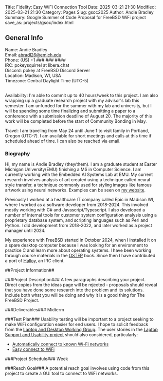 Title: Fidelity: Easy WiFi Connection Tool
Date: 2025-03-21 21:30
Modified: 2025-03-21 21:30
Category: Pages
Slug: gsoc2025
Author: Andie Bradley
Summary: Google Summer of Code Proposal for FreeBSD WiFi project
save_as: projects/gsoc/index.html


## General Info ##
Name: Andie Bradley <br/>
Email: abradl26@emich.edu <br/>
Phone: (US) +1 ### ### #### <br/>
IRC: pokeysquirrel at libera.chat <br/>
Discord: pokey at FreeBSD Discord Server <br/>
Location: Madison, WI, USA <br/>
Timezone: Central Daylight Time (UTC-5) <br/>
<br/>

Availability: I'm able to commit up to 40 hours/week to this project. I am also  wrapping up a graduate research project with my advisor's lab this semester. I am unfunded for the summer with my lab and university, but I will be spending some time finalizing and submitting a paper to a conference with a submission deadline of August 20. The majority of this work will be completed before the start of Community Bonding in May.<br/>

Travel: I am traveling from May 24 until June 1 to visit family in Portland, Oregon (UTC-7). I am available for short meetings and calls at this time if scheduled ahead of time. I can also be reached via email. 

###  Biography ###
Hi, my name is Andie Bradley (they/them). I am a graduate student at Easter Michigan University(EMU) finishing a MS in Computer Science. I am currently working with the Embedded AI Systems Lab at EMU. My current research involves analysis of art created using a technique called neural style transfer, a technique commonly used for styling images like famous artwork using neural networks. Examples can be seen on [my website](http://emunix.emich.edu/~abradl26). 

Previously I worked at a healthcare IT company called Epic in Madison WI, where I worked as a software developer from 2018-2024. This involved mostly working with C# and Javascript/Typescript. I also developed a number of internal tools for customer system configuration analysis using a proprietary database system, and scripting languages such as Perl and Python. I did development from 2018-2022, and later worked as a project manager until 2024.

My experience with FreeBSD started in October 2024, when I installed it on a spare desktop computer because I was looking for an environment to practice C and learn more about operating systems. I have been working through course materials in the [OSTEP](https://pages.cs.wisc.edu/~remzi/OSTEP/) book. Since then I have contributed a port of [Halloy](https://halloy.squidowl.org), an IRC client.

##Project Information##

###Project Description###
A few paragraphs describing your project. Direct copies from the ideas page will be rejected - proposals should reveal that you have done some research into the problem and its solutions. Include both what you will be doing and why it is a good thing for The FreeBSD Project.

###Deliverables###
Midterm 

###Test Plan###
Usability testing will be important to a project seeking to make WiFi configuration easier for end users. I hope to solicit feedback from the [Laptop and Desktop Working Group](https://wiki.freebsd.org/LaptopDesktopWorkingGroup). The user stories in the [Laptop Support and Usability project](https://github.com/FreeBSDFoundation/proj-laptop) should also considered, particularly:
- [Automatically connect to known Wi-Fi networks](https://github.com/FreeBSDFoundation/proj-laptop/issues/3)
- [Easy connect to WiFi](https://github.com/FreeBSDFoundation/proj-laptop/issues/4)

###Project Schedule###
Week 

###Reach Goal###
A potential reach goal involves using code from this project to create a GUI tool to connect to WiFi networks. 


 